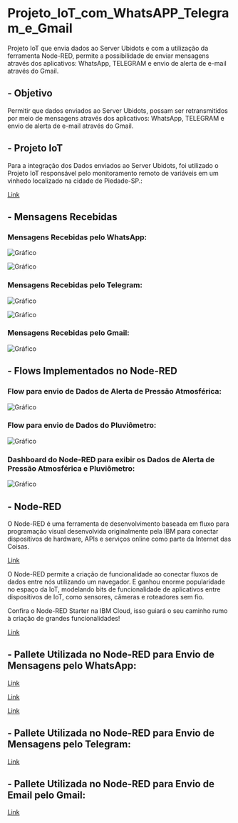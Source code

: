 # Projeto_IoT_com_WhatsAPP_Telegram_e_Gmail

Projeto IoT que envia dados ao Server Ubidots e com a utilização da ferramenta Node-RED, permite a possibilidade de enviar mensagens através dos aplicativos: WhatsApp, TELEGRAM e envio de alerta de e-mail através do Gmail.

## - Objetivo

Permitir que dados enviados ao Server Ubidots, possam ser retransmitidos por meio de mensagens através dos aplicativos: WhatsApp, TELEGRAM e envio de alerta de e-mail através do Gmail.

## - Projeto IoT

Para a integração dos Dados enviados ao Server Ubidots, foi utilizado o Projeto IoT responsável pelo monitoramento remoto de variáveis em um vinhedo localizado na cidade de Piedade-SP.: 

[Link](https://github.com/walter-retzer/Projeto_IoT)

## - Mensagens Recebidas

### Mensagens Recebidas pelo WhatsApp: 

![Gráfico](Mensagens/Whats_Msg.jfif)

![Gráfico](Mensagens/Whats_Bot.jfif)

### Mensagens Recebidas pelo Telegram: 

![Gráfico](Mensagens/Telegram_Msg.jfif)

![Gráfico](Mensagens/Telegram_Bot.jfif)

### Mensagens Recebidas pelo Gmail: 

![Gráfico](Dashboard1.PNG)

## - Flows Implementados no Node-RED

### Flow para envio de Dados de Alerta de Pressão Atmosférica: 

![Gráfico](Flows/Flow1.jfif)

### Flow para envio de Dados do Pluviômetro: 

![Gráfico](Flows/Flow2.jfif)

### Dashboard do Node-RED para exibir os Dados de Alerta de Pressão Atmosférica e Pluviômetro: 

![Gráfico](Flows/Flow3.jfif)

## - Node-RED

O Node-RED é uma ferramenta de desenvolvimento baseada em fluxo para programação visual desenvolvida originalmente pela IBM para conectar dispositivos de hardware, APIs e serviços online como parte da Internet das Coisas.

[Link](https://nodered.org/)

O Node-RED permite a criação de funcionalidade ao conectar fluxos de dados entre nós utilizando um navegador. E ganhou enorme popularidade no espaço da IoT, modelando bits de funcionalidade de aplicativos entre dispositivos de IoT, como sensores, câmeras e roteadores sem fio.

Confira o Node-RED Starter na IBM Cloud, isso guiará o seu caminho rumo à criação de grandes funcionalidades!  

[Link](https://developer.ibm.com/tutorials/how-to-create-a-node-red-starter-application/)

## - Pallete Utilizada no Node-RED para Envio de Mensagens pelo WhatsApp:

[Link](https://flows.nodered.org/node/node-red-contrib-whatsapp-cmb)

[Link](https://www.callmebot.com/blog/free-api-whatsapp-messages/)

[Link](https://core.telegram.org/bots/api)

## - Pallete Utilizada no Node-RED para Envio de Mensagens pelo Telegram:

[Link](https://flows.nodered.org/node/node-red-contrib-telegrambot)

## - Pallete Utilizada no Node-RED para Envio de Email pelo Gmail:

[Link](https://flows.nodered.org/node/node-red-node-email)

